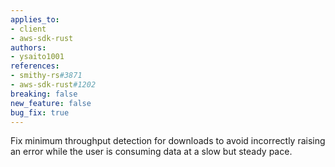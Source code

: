 ```yaml
---
applies_to:
- client
- aws-sdk-rust
authors:
- ysaito1001
references:
- smithy-rs#3871
- aws-sdk-rust#1202
breaking: false
new_feature: false
bug_fix: true
---
```

Fix minimum throughput detection for downloads to avoid incorrectly raising an error while the user is consuming data at a slow but steady pace.
